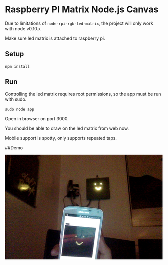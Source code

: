 # Raspberry PI Matrix Node.js Canvas

Due to limitations of `node-rpi-rgb-led-matrix`, the project will only work with node v0.10.x

Make sure led matrix is attached to raspberry pi.


## Setup

`npm install`


## Run

Controlling the led matrix requires root permissions, so the app must be run with sudo.

`sudo node app`

Open in browser on port 3000.

You should be able to draw on the led matrix from web now.

Mobile support is spotty, only supports repeated taps.


##Demo

![demo](docs/snap.jpg?raw=true "Demo")
